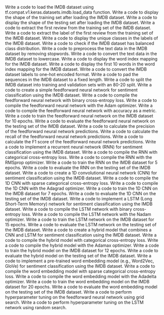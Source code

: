 Write a code to load the IMDB dataset using tf.compat.v1.keras.datasets.imdb.load_data function.
Write a code to display the shape of the training set after loading the IMDB dataset.
Write a code to display the shape of the testing set after loading the IMDB dataset.
Write a code to extract the first review from the training set of the IMDB dataset.
Write a code to extract the label of the first review from the training set of the IMDB dataset.
Write a code to display the unique classes in the labels of the IMDB dataset.
Write a code to check if the IMDB dataset has balanced class distribution.
Write a code to preprocess the text data in the IMDB dataset by removing stopwords.
Write a code to convert the text data in the IMDB dataset to lowercase.
Write a code to display the word index mapping for the IMDB dataset.
Write a code to display the first 10 words in the word index mapping for the IMDB dataset.
Write a code to convert the IMDB dataset labels to one-hot encoded format.
Write a code to pad the sequences in the IMDB dataset to a fixed length.
Write a code to split the IMDB dataset into training and validation sets with an 80-20 split.
Write a code to create a simple feedforward neural network for sentiment classification using the IMDB dataset.
Write a code to compile the feedforward neural network with binary cross-entropy loss.
Write a code to compile the feedforward neural network with the Adam optimizer.
Write a code to compile the feedforward neural network with accuracy as a metric.
Write a code to train the feedforward neural network on the IMDB dataset for 10 epochs.
Write a code to evaluate the feedforward neural network on the testing set of the IMDB dataset.
Write a code to calculate the precision of the feedforward neural network predictions.
Write a code to calculate the recall of the feedforward neural network predictions.
Write a code to calculate the F1 score of the feedforward neural network predictions.
Write a code to implement a recurrent neural network (RNN) for sentiment classification using the IMDB dataset.
Write a code to compile the RNN with categorical cross-entropy loss.
Write a code to compile the RNN with the RMSprop optimizer.
Write a code to train the RNN on the IMDB dataset for 5 epochs.
Write a code to evaluate the RNN on the testing set of the IMDB dataset.
Write a code to create a 1D convolutional neural network (CNN) for sentiment classification using the IMDB dataset.
Write a code to compile the 1D CNN with sparse categorical cross-entropy loss.
Write a code to compile the 1D CNN with the Adagrad optimizer.
Write a code to train the 1D CNN on the IMDB dataset for 7 epochs.
Write a code to evaluate the 1D CNN on the testing set of the IMDB dataset.
Write a code to implement a LSTM (Long Short-Term Memory) network for sentiment classification using the IMDB dataset.
Write a code to compile the LSTM network with binary cross-entropy loss.
Write a code to compile the LSTM network with the Nadam optimizer.
Write a code to train the LSTM network on the IMDB dataset for 15 epochs.
Write a code to evaluate the LSTM network on the testing set of the IMDB dataset.
Write a code to create a hybrid model that combines a CNN and LSTM for sentiment classification using the IMDB dataset.
Write a code to compile the hybrid model with categorical cross-entropy loss.
Write a code to compile the hybrid model with the Adamax optimizer.
Write a code to train the hybrid model on the IMDB dataset for 12 epochs.
Write a code to evaluate the hybrid model on the testing set of the IMDB dataset.
Write a code to implement a pre-trained word embedding model (e.g., Word2Vec, GloVe) for sentiment classification using the IMDB dataset.
Write a code to compile the word embedding model with sparse categorical cross-entropy loss.
Write a code to compile the word embedding model with the Adadelta optimizer.
Write a code to train the word embedding model on the IMDB dataset for 20 epochs.
Write a code to evaluate the word embedding model on the testing set of the IMDB dataset.
Write a code to perform hyperparameter tuning on the feedforward neural network using grid search.
Write a code to perform hyperparameter tuning on the LSTM network using random search.